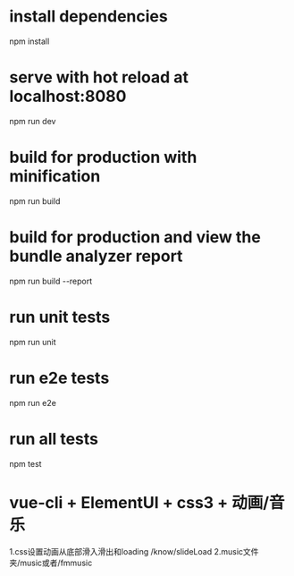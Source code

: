
# install dependencies
npm install

# serve with hot reload at localhost:8080
npm run dev

# build for production with minification
npm run build

# build for production and view the bundle analyzer report
npm run build --report

# run unit tests
npm run unit

# run e2e tests
npm run e2e

# run all tests
npm test

# vue-cli + ElementUI + css3 + 动画/音乐
1.css设置动画从底部滑入滑出和loading /know/slideLoad
2.music文件夹/music或者/fmmusic
